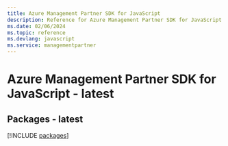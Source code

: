 ```yaml
---
title: Azure Management Partner SDK for JavaScript
description: Reference for Azure Management Partner SDK for JavaScript
ms.date: 02/06/2024
ms.topic: reference
ms.devlang: javascript
ms.service: managementpartner
---
```

# Azure Management Partner SDK for JavaScript - latest
## Packages - latest
[!INCLUDE [packages](management-partner-index.md)]